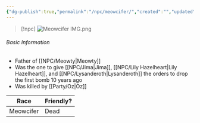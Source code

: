 ```yaml
---
{"dg-publish":true,"permalink":"/npc/meowcifer/","created":"","updated":""}
---
```



> [!npc]
> ![Meowcifer IMG.png](/img/user/z_Assets/Meowcifer%20IMG.png)

 ###### Basic Information
 - Father of [[NPC/Meowty\|Meowty]]
- Was the one to give [[NPC/Jima\|Jima]], [[NPC/Lily Hazelheart\|Lily Hazelheart]], and [[NPC/Lysanderoth\|Lysanderoth]] the orders to drop the first bomb 10 years ago 
- Was killed by [[Party/Oz\|Oz]]

 | **Race** | **Friendly?** |
| --------- | ---------- |
| Meowcifer          |   Dead       | 
